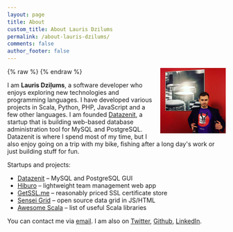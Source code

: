 ```yaml
---
layout: page
title: About
custom_title: About Lauris Dzilums
permalink: /about-lauris-dzilums/
comments: false
author_footer: false
---
```


{% raw %}
<a href="/images/lauris_dzilums-lg.png" title="View larger picture"><img src="/images/lauris_dzilums-sm.png" alt="Photo of Lauris Dzilums"
style="float:right;width:30%;max-width:210px;margin-left:15px;"/></a>
{% endraw %}

I am **Lauris Dziļums**, a software developer who enjoys exploring
new technologies and programming languages. I have developed various
projects in Scala, Python, PHP, JavaScript and
a few other languages. I am founded [Datazenit](http://datazenit.com),
a startup that is building web-based database administration tool for MySQL and PostgreSQL. Datazenit is where
I spend most of my time, but I also enjoy going on a trip with my bike,
fishing after a long day's work or just building stuff for fun.

Startups and projects:

* [Datazenit](http://datazenit.com) – MySQL and PostgreSQL GUI
* [Hiburo](https://hiburo.com) – lightweight team management web app
* [GetSSL.me](https://getssl.me) – reasonably priced SSL certificate store
* [Sensei Grid](https://github.com/datazenit/sensei-grid) – open source data grid in JS/HTML
* [Awesome Scala](https://github.com/lauris/awesome-scala) –  list of useful Scala libraries

You can contact me via [email](mailto:lauris@datazenit.com).
I am also on
[Twitter](http://twitter.com/lauriswat),
[Github](http://github.com/lauris),
[LinkedIn](https://www.linkedin.com/in/laurisdzilums).

